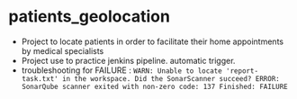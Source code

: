 # patients_geolocation
* Project to locate patients in order to facilitate their home appointments by medical specialists
* Project use to practice jenkins pipeline. automatic trigger.
* troubleshooting for FAILURE :
`WARN: Unable to locate 'report-task.txt' in the workspace. Did the SonarScanner succeed?
ERROR: SonarQube scanner exited with non-zero code: 137
Finished: FAILURE`
